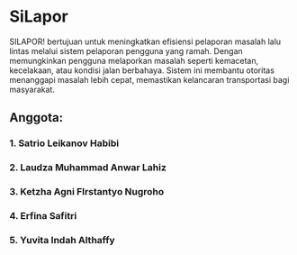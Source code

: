 # SiLapor
SILAPOR! bertujuan untuk meningkatkan efisiensi pelaporan masalah lalu lintas melalui sistem pelaporan pengguna yang ramah. Dengan memungkinkan pengguna melaporkan masalah seperti kemacetan, kecelakaan, atau kondisi jalan berbahaya. Sistem ini membantu otoritas menanggapi masalah lebih cepat, memastikan kelancaran transportasi bagi masyarakat.

## Anggota:
### 1. Satrio Leikanov Habibi
### 2. Laudza Muhammad Anwar Lahiz
### 3. Ketzha Agni FIrstantyo Nugroho
### 4. Erfina Safitri
### 5. Yuvita Indah Althaffy

